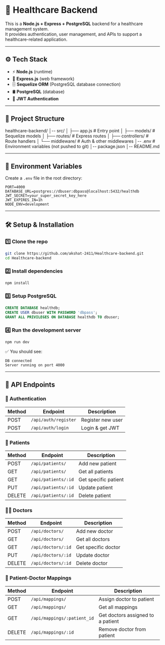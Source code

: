 # 🏥 Healthcare Backend

This is a **Node.js + Express + PostgreSQL** backend for a healthcare management system.  
It provides authentication, user management, and APIs to support a healthcare-related application.

---

## ⚙️ Tech Stack
- ⚡ **Node.js** (runtime)  
- 🚀 **Express.js** (web framework)  
- 🗄️ **Sequelize ORM** (PostgreSQL database connection)  
- 🛢️ **PostgreSQL** (database)  
- 🔑 **JWT Authentication**  

---

## 📂 Project Structure

healthcare-backend/
│-- src/
│   ├── app.js          # Entry point
│   ├── models/         # Sequelize models
│   ├── routes/         # Express routes
│   ├── controllers/    # Route handlers
│   └── middleware/     # Auth & other middlewares
│-- .env                # Environment variables (not pushed to git)
│-- package.json
│-- README.md

---

## 🔑 Environment Variables

Create a `.env` file in the root directory:

```env
PORT=4000
DATABASE_URL=postgres://dbuser:dbpass@localhost:5432/healthdb
JWT_SECRET=your_super_secret_key_here
JWT_EXPIRES_IN=1h
NODE_ENV=development
````

---

## 🛠️ Setup & Installation

### 1️⃣ Clone the repo

```bash
git clone https://github.com/akshat-2411/Healthcare-backend.git
cd Healthcare-backend
```

### 2️⃣ Install dependencies

```bash
npm install
```

### 3️⃣ Setup PostgreSQL

```sql
CREATE DATABASE healthdb;
CREATE USER dbuser WITH PASSWORD 'dbpass';
GRANT ALL PRIVILEGES ON DATABASE healthdb TO dbuser;
```

### 4️⃣ Run the development server

```bash
npm run dev
```

✅ You should see:

```
DB connected
Server running on port 4000
```

---

## 🚀 API Endpoints

### 🔐 Authentication

| Method | Endpoint             | Description       |
| ------ | -------------------- | ----------------- |
| POST   | `/api/auth/register` | Register new user |
| POST   | `/api/auth/login`    | Login & get JWT   |

### 🧑 Patients

| Method | Endpoint            | Description          |
| ------ | ------------------- | -------------------- |
| POST   | `/api/patients/`    | Add new patient      |
| GET    | `/api/patients/`    | Get all patients     |
| GET    | `/api/patients/:id` | Get specific patient |
| PUT    | `/api/patients/:id` | Update patient       |
| DELETE | `/api/patients/:id` | Delete patient       |

### 👨‍⚕️ Doctors

| Method | Endpoint           | Description         |
| ------ | ------------------ | ------------------- |
| POST   | `/api/doctors/`    | Add new doctor      |
| GET    | `/api/doctors/`    | Get all doctors     |
| GET    | `/api/doctors/:id` | Get specific doctor |
| PUT    | `/api/doctors/:id` | Update doctor       |
| DELETE | `/api/doctors/:id` | Delete doctor       |

### 🔗 Patient-Doctor Mappings

| Method | Endpoint                    | Description                       |
| ------ | --------------------------- | --------------------------------- |
| POST   | `/api/mappings/`            | Assign doctor to patient          |
| GET    | `/api/mappings/`            | Get all mappings                  |
| GET    | `/api/mappings/:patient_id` | Get doctors assigned to a patient |
| DELETE | `/api/mappings/:id`         | Remove doctor from patient        |
